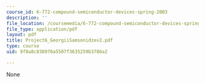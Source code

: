 ```yaml
---
course_id: 6-772-compound-semiconductor-devices-spring-2003
description: ''
file_location: /coursemedia/6-772-compound-semiconductor-devices-spring-2003/9f8a8c838970a5507f3635259b3786a2_Project6_GeorgiiSamsonidzev2.pdf
file_type: application/pdf
layout: pdf
title: Project6_GeorgiiSamsonidzev2.pdf
type: course
uid: 9f8a8c838970a5507f3635259b3786a2

---
```

None